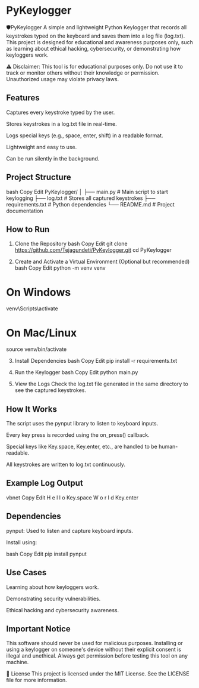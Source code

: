 # PyKeylogger
🛡PyKeylogger
A simple and lightweight Python Keylogger that records all keystrokes typed on the keyboard and saves them into a log file (log.txt). This project is designed for educational and awareness purposes only, such as learning about ethical hacking, cybersecurity, or demonstrating how keyloggers work.

⚠️ Disclaimer: This tool is for educational purposes only. Do not use it to track or monitor others without their knowledge or permission. Unauthorized usage may violate privacy laws.


## Features
Captures every keystroke typed by the user.

Stores keystrokes in a log.txt file in real-time.

Logs special keys (e.g., space, enter, shift) in a readable format.

Lightweight and easy to use.

Can be run silently in the background.


## Project Structure
bash
Copy
Edit
PyKeylogger/
│
├── main.py           # Main script to start keylogging
├── log.txt           # Stores all captured keystrokes
├── requirements.txt  # Python dependencies
└── README.md         # Project documentation


## How to Run
1. Clone the Repository
bash
Copy
Edit
git clone https://github.com/Tejagundeti/PyKeylogger.git
cd PyKeylogger

3. Create and Activate a Virtual Environment (Optional but recommended)
bash
Copy
Edit
python -m venv venv
# On Windows
venv\Scripts\activate
# On Mac/Linux
source venv/bin/activate

3. Install Dependencies
bash
Copy
Edit
pip install -r requirements.txt

5. Run the Keylogger
bash
Copy
Edit
python main.py

6. View the Logs
Check the log.txt file generated in the same directory to see the captured keystrokes.


## How It Works
The script uses the pynput library to listen to keyboard inputs.

Every key press is recorded using the on_press() callback.

Special keys like Key.space, Key.enter, etc., are handled to be human-readable.

All keystrokes are written to log.txt continuously.


## Example Log Output
vbnet
Copy
Edit
H
e
l
l
o
 Key.space 
W
o
r
l
d
 Key.enter 

 
## Dependencies
pynput: Used to listen and capture keyboard inputs.

Install using:

bash
Copy
Edit
pip install pynput


## Use Cases
Learning about how keyloggers work.

Demonstrating security vulnerabilities.

Ethical hacking and cybersecurity awareness.


## Important Notice
This software should never be used for malicious purposes. Installing or using a keylogger on someone's device without their explicit consent is illegal and unethical. Always get permission before testing this tool on any machine.

📄 License
This project is licensed under the MIT License. See the LICENSE file for more information.

